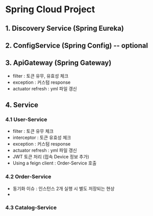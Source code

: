 # Spring Cloud Project

## 1. Discovery Service (Spring Eureka)

## 2. ConfigService (Spring Config) -- optional

## 3. ApiGateway (Spring Gateway)
- filter : 토큰 유무, 유효성 체크
- exception : 커스텀 response
- actuator refresh : yml 파일 갱신

## 4. Service
### 4.1 User-Service
- filter : 토큰 유무 체크
- interceptor : 토큰 유효성 체크
- exception : 커스텀 response
- actuator refresh : yml 파일 갱신
- JWT 토큰 처리 (접속 Device 정보 추가)
- Using a feign client : Order-Service 호출

### 4.2 Order-Service
- 동기화 이슈 : 인스턴스 2개 실행 시 별도 저장되는 현상
- 
### 4.3 Catalog-Service
